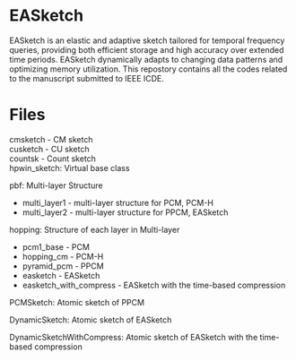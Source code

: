 # EASketch
EASketch is an elastic and adaptive sketch tailored for temporal frequency queries, providing both efficient storage and high accuracy over extended time periods. EASketch dynamically adapts to changing data patterns and optimizing memory utilization.  This repostory contains all the codes related to the manuscript submitted to IEEE ICDE.
# Files 
cmsketch - CM sketch  
cusketch - CU sketch  
countsk - Count sketch  
hpwin_sketch: Virtual base class 

pbf: Multi-layer Structure
* multi_layer1 - multi-layer structure for PCM, PCM-H
* multi_layer2 - multi-layer structure for PPCM, EASketch

hopping: Structure of each layer in Multi-layer
* pcm1_base - PCM  
* hopping_cm - PCM-H
* pyramid_pcm - PPCM
* easketch - EASketch
* easketch_with_compress - EASketch with the time-based compression

PCMSketch: Atomic sketch of PPCM

DynamicSketch: Atomic sketch of EASketch

DynamicSketchWithCompress: Atomic sketch of EASketch with the time-based compression

